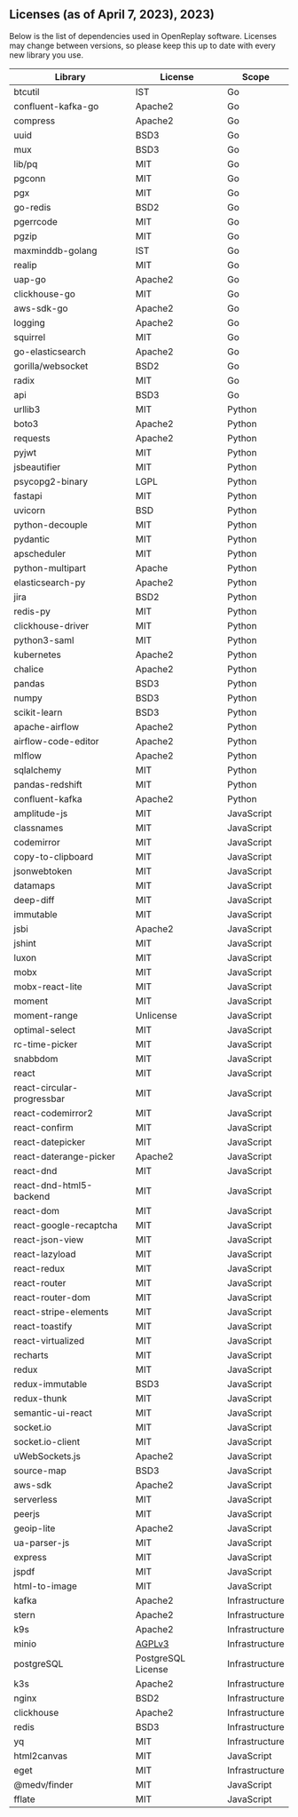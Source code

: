 ## Licenses (as of April 7, 2023), 2023)

Below is the list of dependencies used in OpenReplay software. Licenses may change between versions, so please keep this up to date with every new library you use.

| Library | License | Scope |
|----------|-------------|-------------|
| btcutil | IST | Go |
| confluent-kafka-go | Apache2 | Go |
| compress | Apache2 | Go |
| uuid | BSD3 | Go |
| mux | BSD3 | Go |
| lib/pq | MIT | Go |
| pgconn | MIT | Go |
| pgx | MIT | Go |
| go-redis | BSD2 | Go |
| pgerrcode | MIT | Go |
| pgzip | MIT | Go |
| maxminddb-golang | IST | Go |
| realip | MIT | Go |
| uap-go | Apache2 | Go |
| clickhouse-go | MIT | Go |
| aws-sdk-go | Apache2 | Go |
| logging | Apache2 | Go |
| squirrel | MIT | Go |
| go-elasticsearch | Apache2 | Go |
| gorilla/websocket | BSD2 | Go |
| radix | MIT | Go |
| api | BSD3 | Go |
| urllib3 | MIT | Python |
| boto3 | Apache2 | Python |
| requests | Apache2 | Python |
| pyjwt | MIT | Python |
| jsbeautifier | MIT | Python |
| psycopg2-binary | LGPL | Python |
| fastapi | MIT | Python |
| uvicorn | BSD | Python |
| python-decouple | MIT | Python |
| pydantic | MIT | Python |
| apscheduler | MIT | Python |
| python-multipart | Apache | Python |
| elasticsearch-py | Apache2 | Python |
| jira | BSD2 | Python |
| redis-py | MIT | Python |
| clickhouse-driver | MIT | Python |
| python3-saml | MIT | Python |
| kubernetes | Apache2 | Python |
| chalice | Apache2 | Python |
| pandas | BSD3 | Python |
| numpy | BSD3 | Python |
| scikit-learn | BSD3 | Python |
|apache-airflow| Apache2| Python|
|airflow-code-editor| Apache2 | Python|
|mlflow| Apache2 | Python|
| sqlalchemy | MIT | Python |
| pandas-redshift | MIT | Python |
| confluent-kafka | Apache2 | Python |
| amplitude-js | MIT | JavaScript |
| classnames | MIT | JavaScript |
| codemirror | MIT | JavaScript |
| copy-to-clipboard | MIT | JavaScript |
| jsonwebtoken | MIT | JavaScript |
| datamaps | MIT | JavaScript |
| deep-diff | MIT | JavaScript |
| immutable | MIT | JavaScript |
| jsbi | Apache2 | JavaScript |
| jshint | MIT | JavaScript |
| luxon | MIT | JavaScript |
| mobx | MIT | JavaScript |
| mobx-react-lite | MIT | JavaScript |
| moment | MIT | JavaScript |
| moment-range | Unlicense | JavaScript |
| optimal-select | MIT | JavaScript |
| rc-time-picker | MIT | JavaScript |
| snabbdom | MIT | JavaScript |
| react | MIT | JavaScript |
| react-circular-progressbar | MIT | JavaScript |
| react-codemirror2 | MIT | JavaScript |
| react-confirm | MIT | JavaScript |
| react-datepicker | MIT | JavaScript |
| react-daterange-picker | Apache2 | JavaScript |
| react-dnd | MIT | JavaScript |
| react-dnd-html5-backend | MIT | JavaScript |
| react-dom | MIT | JavaScript |
| react-google-recaptcha | MIT | JavaScript |
| react-json-view | MIT | JavaScript |
| react-lazyload | MIT | JavaScript |
| react-redux | MIT | JavaScript |
| react-router | MIT | JavaScript |
| react-router-dom | MIT | JavaScript |
| react-stripe-elements | MIT | JavaScript |
| react-toastify | MIT | JavaScript |
| react-virtualized | MIT | JavaScript |
| recharts | MIT | JavaScript |
| redux | MIT | JavaScript |
| redux-immutable | BSD3 | JavaScript |
| redux-thunk | MIT | JavaScript |
| semantic-ui-react | MIT | JavaScript |
| socket.io | MIT | JavaScript |
| socket.io-client | MIT | JavaScript |
| uWebSockets.js | Apache2 | JavaScript |
| source-map | BSD3 | JavaScript |
| aws-sdk | Apache2 | JavaScript |
| serverless | MIT | JavaScript |
| peerjs | MIT | JavaScript |
| geoip-lite | Apache2 | JavaScript |
| ua-parser-js | MIT | JavaScript |
| express | MIT | JavaScript |
| jspdf | MIT | JavaScript |
| html-to-image | MIT | JavaScript |
| kafka | Apache2 | Infrastructure |
| stern | Apache2 | Infrastructure |
| k9s | Apache2 | Infrastructure |
| minio | [AGPLv3](https://github.com/minio/minio/blob/master/LICENSE) | Infrastructure |
| postgreSQL | PostgreSQL License | Infrastructure |
| k3s | Apache2 | Infrastructure |
| nginx | BSD2 | Infrastructure |
| clickhouse | Apache2 | Infrastructure |
| redis | BSD3 | Infrastructure |
| yq | MIT | Infrastructure |
| html2canvas | MIT | JavaScript |
| eget | MIT | Infrastructure |
| @medv/finder | MIT | JavaScript |
| fflate | MIT | JavaScript |
